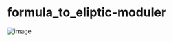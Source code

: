 # formula_to_eliptic-moduler
![image](https://github.com/user-attachments/assets/397b0185-7f7f-474a-b9d0-14217b54d10e)

